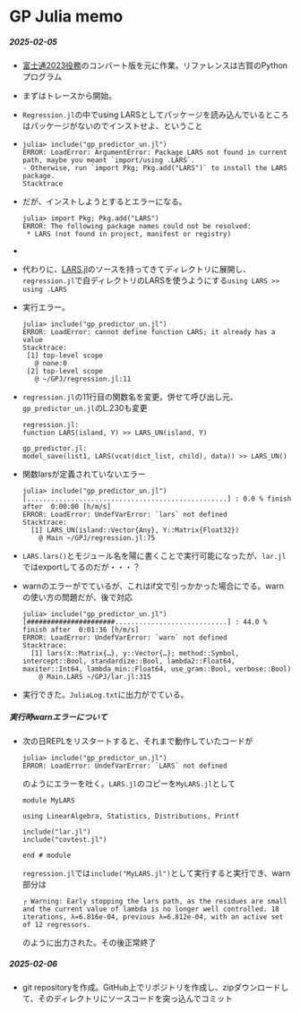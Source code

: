 # GP Julia memo

##### 2025-02-05

- [富士通2023役務](/Users/Daily/Working/九大/役務/2023Julia/納品/unary_GP)のコンバート版を元に作業。リファレンスは古賀のPythonプログラム

- まずはトレースから開始。

- `Regression.jl`の中でusing LARSとしてパッケージを読み込んでいるところはパッケージがないのでインストせよ、ということ

- ~~~
  julia> include("gp_predictor_un.jl")
  ERROR: LoadError: ArgumentError: Package LARS not found in current path, maybe you meant `import/using .LARS`.
  - Otherwise, run `import Pkg; Pkg.add("LARS")` to install the LARS package.
  Stacktrace
  ~~~

- だが、インストしようとするとエラーになる。

  ~~~
  julia> import Pkg; Pkg.add("LARS")
  ERROR: The following package names could not be resolved:
   * LARS (not found in project, manifest or registry)
  ~~~

- 

- 代わりに、[LARS.jl](https://github.com/simonster/LARS.jl)のソースを持ってきてディレクトリに展開し、`regression.jl`で自ディレクトリのLARSを使うようにする`using LARS >> using .LARS`

- 実行エラー。
  
  ~~~
  julia> include("gp_predictor_un.jl")
  ERROR: LoadError: cannot define function LARS; it already has a value
  Stacktrace:
   [1] top-level scope
     @ none:0
   [2] top-level scope
     @ ~/GPJ/regression.jl:11
  ~~~
  
- `regression.jl`の11行目の関数名を変更。併せて呼び出し元、`gp_predictor_un.jl`のL.230も変更

  ~~~
  regression.jl:
  function LARS(island, Y) >> LARS_UN(island, Y)
  
  gp_predictor.jl:
  model_save(list1, LARS(vcat(dict_list, child), data)) >> LARS_UN()
  ~~~

- 関数larsが定義されていないエラー

  ~~~
  julia> include("gp_predictor_un.jl")
  [..................................................] : 0.0 % finish after  0:00:00 [h/m/s]
  ERROR: LoadError: UndefVarError: `lars` not defined
  Stacktrace:
    [1] LARS_UN(island::Vector{Any}, Y::Matrix{Float32})
      @ Main ~/GPJ/regression.jl:75
  ~~~

- `LARS.lars()`とモジュール名を陽に書くことで実行可能になったが、`lar.jl`ではexportしてるのだが・・・？

- warnのエラーがでているが、これはif文で引っかかった場合にでる。warnの使い方の問題だが、後で対応

  ~~~~
  julia> include("gp_predictor_un.jl")
  [######################............................] : 44.0 % finish after  0:01:36 [h/m/s]
  ERROR: LoadError: UndefVarError: `warn` not defined
  Stacktrace:
    [1] lars(X::Matrix{…}, y::Vector{…}; method::Symbol, intercept::Bool, standardize::Bool, lambda2::Float64, maxiter::Int64, lambda_min::Float64, use_gram::Bool, verbose::Bool)
      @ Main.LARS ~/GPJ/lar.jl:315
  ~~~~

- 実行できた。`JuliaLog.txt`に出力がでている。

##### 実行時warnエラーについて

- 次の日REPLをリスタートすると、それまで動作していたコードが

  ~~~
  julia> include("gp_predictor_un.jl")
  ERROR: LoadError: UndefVarError: `LARS` not defined
  ~~~

  のようにエラーを吐く。`LARS.jl`のコピーを`MyLARS.jl`として

  ~~~
  module MyLARS
  
  using LinearAlgebra, Statistics, Distributions, Printf
  
  include("lar.jl")
  include("covtest.jl")
  
  end # module
  ~~~

  `regression.jl`では`include("MyLARS.jl")`として実行すると実行でき、warn部分は

  ~~~
  ┌ Warning: Early stopping the lars path, as the residues are small and the current value of lambda is no longer well controlled. 18 iterations, λ=6.816e-04, previous λ=6.812e-04, with an active set of 12 regressors.
  ~~~

  のように出力された。その後正常終了

##### 2025-02-06

- git repositoryを作成。GitHub上でリポジトリを作成し、zipダウンロードして、そのディレクトリにソースコードを突っ込んでコミット
  
